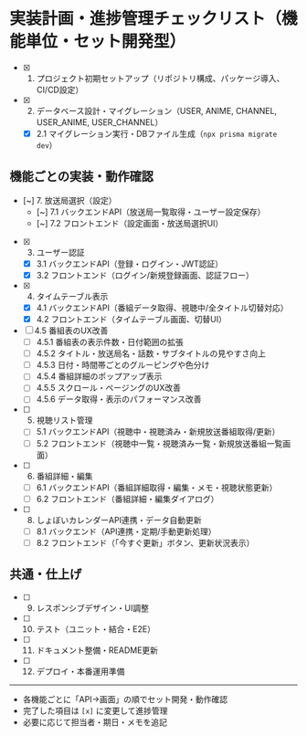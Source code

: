 # 実装計画・進捗管理チェックリスト（機能単位・セット開発型）

- [x] 1. プロジェクト初期セットアップ（リポジトリ構成、パッケージ導入、CI/CD設定）
- [x] 2. データベース設計・マイグレーション（USER, ANIME, CHANNEL, USER_ANIME, USER_CHANNEL）
    - [x] 2.1 マイグレーション実行・DBファイル生成（`npx prisma migrate dev`）

## 機能ごとの実装・動作確認
- [~] 7. 放送局選択（設定）
    - [~] 7.1 バックエンドAPI（放送局一覧取得・ユーザー設定保存）
    - [~] 7.2 フロントエンド（設定画面・放送局選択UI）


- [x] 3. ユーザー認証
    - [x] 3.1 バックエンドAPI（登録・ログイン・JWT認証）
    - [x] 3.2 フロントエンド（ログイン/新規登録画面、認証フロー）
- [x] 4. タイムテーブル表示
    - [x] 4.1 バックエンドAPI（番組データ取得、視聴中/全タイトル切替対応）
    - [x] 4.2 フロントエンド（タイムテーブル画面、切替UI）
- [ ] 4.5 番組表のUX改善
    - [ ] 4.5.1 番組表の表示件数・日付範囲の拡張
    - [ ] 4.5.2 タイトル・放送局名・話数・サブタイトルの見やすさ向上
    - [ ] 4.5.3 日付・時間帯ごとのグルーピングや色分け
    - [ ] 4.5.4 番組詳細のポップアップ表示
    - [ ] 4.5.5 スクロール・ページングのUX改善
    - [ ] 4.5.6 データ取得・表示のパフォーマンス改善
- [ ] 5. 視聴リスト管理
    - [ ] 5.1 バックエンドAPI（視聴中・視聴済み・新規放送番組取得/更新）
    - [ ] 5.2 フロントエンド（視聴中一覧・視聴済み一覧・新規放送番組一覧画面）
- [ ] 6. 番組詳細・編集
    - [ ] 6.1 バックエンドAPI（番組詳細取得・編集・メモ・視聴状態更新）
    - [ ] 6.2 フロントエンド（番組詳細・編集ダイアログ）
- [ ] 8. しょぼいカレンダーAPI連携・データ自動更新
    - [ ] 8.1 バックエンド（API連携・定期/手動更新処理）
    - [ ] 8.2 フロントエンド（「今すぐ更新」ボタン、更新状況表示）

## 共通・仕上げ

- [ ] 9. レスポンシブデザイン・UI調整
- [ ] 10. テスト（ユニット・結合・E2E）
- [ ] 11. ドキュメント整備・README更新
- [ ] 12. デプロイ・本番運用準備

---

- 各機能ごとに「API→画面」の順でセット開発・動作確認
- 完了した項目は `[x]` に変更して進捗管理
- 必要に応じて担当者・期日・メモを追記
